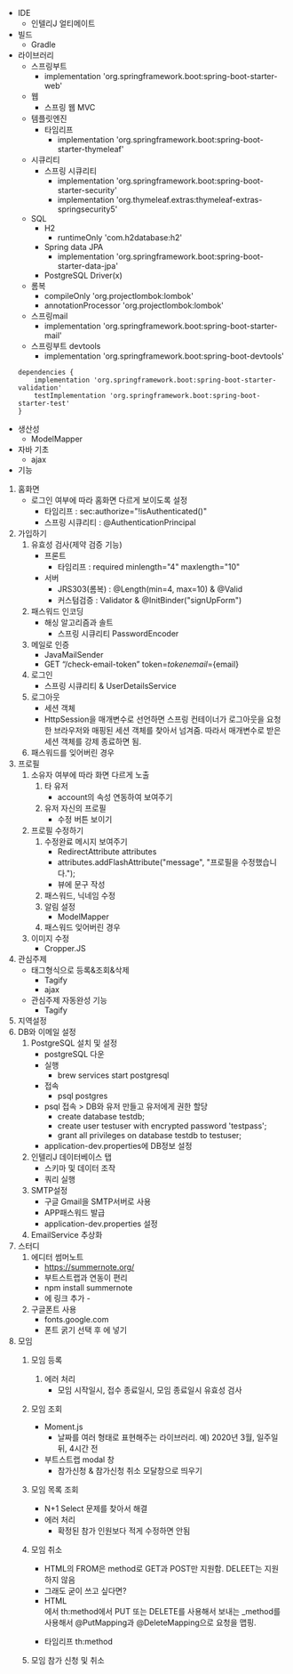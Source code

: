 - IDE 
	- 인텔리J 얼티메이트
- 빌드
	- Gradle
- 라이브러리
	- 스프링부트
		- implementation 'org.springframework.boot:spring-boot-starter-web'
	- 웹
		- 스프링 웹 MVC
	- 템플릿엔진 
		- 타임리프
			- implementation 'org.springframework.boot:spring-boot-starter-thymeleaf'
	- 시큐리티
		- 스프링 시큐리티
			- implementation 'org.springframework.boot:spring-boot-starter-security'
			- implementation 'org.thymeleaf.extras:thymeleaf-extras-springsecurity5'
	- SQL
		- H2
			- runtimeOnly 'com.h2database:h2'
		- Spring data JPA
			- implementation 'org.springframework.boot:spring-boot-starter-data-jpa'
		- PostgreSQL Driver(x)
	- 롬복
		- compileOnly 'org.projectlombok:lombok'
		- annotationProcessor 'org.projectlombok:lombok'
	- 스프링mail
		- implementation 'org.springframework.boot:spring-boot-starter-mail'
	- 스프링부트 devtools
		- implementation 'org.springframework.boot:spring-boot-devtools'
	```
	dependencies {
		implementation 'org.springframework.boot:spring-boot-starter-validation'
		testImplementation 'org.springframework.boot:spring-boot-starter-test'
	}
	```
- 생산성
	- ModelMapper
- 자바 기초
	- ajax
- 기능
1. 홈화면
	- 로그인 여부에 따라 홈화면 다르게 보이도록 설정
		- 타임리프 : sec:authorize="!isAuthenticated()"
		- 스프링 시큐리티 : @AuthenticationPrincipal
2. 가입하기
	1. 유효성 검사(제약 검증 기능)
		- 프론트
			- 타임리프 : required minlength="4" maxlength="10"
		- 서버
			- JRS303(롬복) : @Length(min=4, max=10) & @Valid
			- 커스텀검증 : Validator & @InitBinder("signUpForm")
	2. 패스워드 인코딩
		- 해싱 알고리즘과 솔트	
			- 스프링 시큐리티 PasswordEncoder
	3. 메일로 인증
		- JavaMailSender
		- GET “/check-email-token” token=${token} email=${email} 
	4. 로그인
		- 스프링 시큐리티 & UserDetailsService
	5. 로그아웃
		- 세션 객체
		- HttpSession을 매개변수로 선언하면 스프링 컨테이너가 로그아웃을 요청한 브라우저와 매핑된 세션 객체를 찾아서 넘겨줌. 따라서 매개변수로 받은 세션 객체를 강제 종료하면 됨.
	6. 패스워드를 잊어버린 경우
3. 프로필
	1. 소유자 여부에 따라 화면 다르게 노출
		1. 타 유저
			- account의 속성 연동하여 보여주기
		2. 유저 자신의 프로필
			- 수정 버튼 보이기
	2. 프로필 수정하기
		1. 수정완료 메시지 보여주기
			- RedirectAttribute attributes
			- attributes.addFlashAttribute("message", "프로필을 수정했습니다.");
			- 뷰에 문구 작성
		2. 패스워드, 닉네임 수정
		3. 알림 설정
			- ModelMapper
		4. 패스워드 잊어버린 경우
	3. 이미지 수정
		- Cropper.JS
4. 관심주제 
	- 태그형식으로 등록&조회&삭제
		- Tagify
		- ajax
	- 관심주제 자동완성 기능
		- Tagify
5. 지역설정
6. DB와 이메일 설정
	1. PostgreSQL 설치 및 설정
		- postgreSQL 다운
		- 실행
			- brew services start postgresql
		- 접속
			- psql postgres
		- psql 접속 > DB와 유저 만들고 유저에게 권한 할당
			- create database testdb;
			- create user testuser with encrypted password 'testpass';
			- grant all privileges on database testdb to testuser;
		- application-dev.properties에 DB정보 설정
	2. 인텔리J 데이터베이스 탭
		- 스키마 및 데이터 조작
		- 쿼리 실행
	3. SMTP설정
		- 구글 Gmail을 SMTP서버로 사용
		- APP패스워드 발급
		- application-dev.properties 설정
	4. EmailService 추상화
7. 스터디
	1. 에디터 썸머노트 
		- https://summernote.org/
		- 부트스트랩과 연동이 편리
		- npm install summernote
		- <head>에 링크 추가
			- <link rel="stylesheet" href="/node_modules/summernote/dist/summernote-bs4.min.css">
	2. 구글폰트 사용
		- fonts.google.com
		- 폰트 굵기 선택 후 <head>에 넣기
8. 모임
	1. 모임 등록
		1. 에러 처리
			- 모임 시작일시, 접수 종료일시, 모임 종료일시 유효성 검사
		
	2. 모임 조회 
		- Moment.js
			- 날짜를 여러 형태로 표현해주는 라이브러리. 예) 2020년 3월, 일주일 뒤, 4시간 전
		- 부트스트랩 modal 창
			- 참가신청 & 참가신청 취소 모달창으로 띄우기
	3. 모임 목록 조회
		- N+1 Select 문제를 찾아서 해결
		- 에러 처리
			- 확정된 참가 인원보다 적게 수정하면 안됨
	4. 모임 취소
		- HTML의 FROM은 method로 GET과 POST만 지원함. DELEET는 지원하지 않음
		- 그래도 굳이 쓰고 싶다면?
		- HTML <FORM>에서 th:method에서 PUT 또는 DELETE를 사용해서 보내는 _method를 사용해서  @PutMapping과 @DeleteMapping으로 요청을 맵핑.
		- 타임리프 th:method
	5. 모임 참가 신청 및 취소
		


